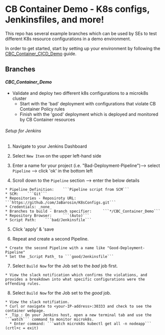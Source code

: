 # CB Container Demo - K8s configs, Jenkinsfiles, and more!

This repo has several example branches which can be used by SEs to test different K8s resource configurations in a demo environment.

In order to get started, start by setting up your environment by following the [CBC_Container_CICD_Demo](https://github.com/ncomeau/CBC_Container_CICD_Demo) guide.

## Branches

#### _CBC_Container_Demo_

  * Validate and deploy two different k8s configurations to a microk8s cluster
    * Start with the 'bad' deployment with configurations that violate CB Container Policy rules
    * Finish with the 'good' deployment which is deployed and monitored by CB Container resources

###### Setup for Jenkins

  1. Navigate to your Jenkins Dashboard

  2. Select ```New Item``` on the upper left-hand side

  3. Enter a name for your project (i.e. "Bad-Deployment-Pipeline")--> select ```Pipeline``` --> click 'ok' in the bottom left

  4. Scroll down to the ```Pipeline``` section --> enter the below details

    * Pipeline Definition:    ```Pipeline script from SCM```
    * SCM:    ```Git```
    * Repositories - Reposiroty URL:    ```https://github./com/JaBarosin/K8sConfigs.git```
    * Credentials: _none_
    * Branches to build - Branch specifier:     ```*/CBC_Container_Demo```
    * Repository Browser:     ```(Auto)```
    * Script Path:    ```bad/Jenkinsfile```

  5. Click 'apply' & 'save

  6. Repeat and create a second Pipeline.

    * Create the second Pipeline with a name like "Good-Deployment-Pipeline"
    * Set the _Script Path_ to ```good/Jenkinsfile```

  7. Select ```Build Now``` for the Job set to the _bad_ job first.

    * View the slack notification which confirms the violations, and provides a breakdown into what specific configurations were the offending rules.

  8. Select ```Build Now``` for the Job set to the _good_ job.

    * View the slack notifiation.
    * Curl or navigate to <your-IP-address>:30333 and check to see the container webpage.
    * _Tip_: On your Jenkins host, open a new terminal tab and use the ```watch``` command to monitor microk8s.
      * Enter command: ```watch microk8s kubectl get all -n nodeapp``` (crtl+c = exit)
